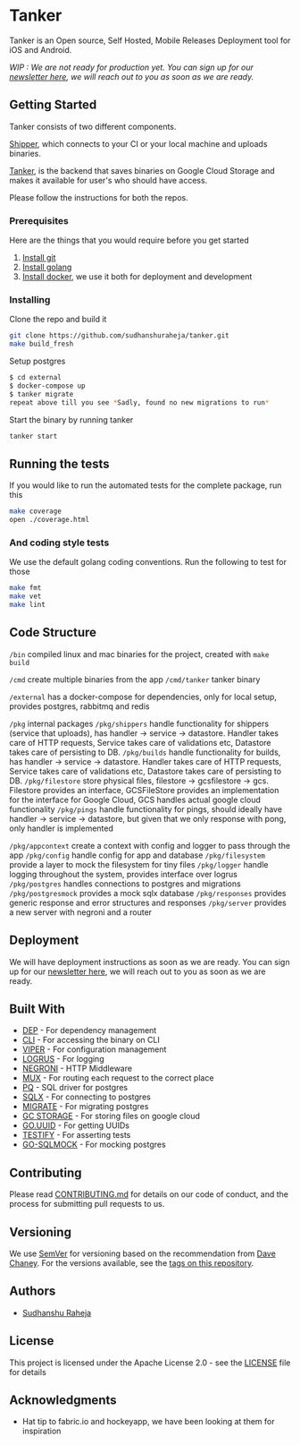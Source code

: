 # Tanker

Tanker is an Open source, Self Hosted, Mobile Releases Deployment tool for iOS and Android.

*WIP : We are not ready for production yet. You can sign up for our [newsletter here](https://goo.gl/forms/Ck0lnzdWQNyfD5Il2), we will reach out to you as soon as we are ready.*

## Getting Started

Tanker consists of two different components.

[Shipper](https://github.com/sudhanshuraheja/shipper), which connects to your CI or your local machine and uploads binaries. 

[Tanker](https://github.com/sudhanshuraheja/tanker), is the backend that saves binaries on Google Cloud Storage and makes it available for user's who should have access.

Please follow the instructions for both the repos.

### Prerequisites

Here are the things that you would require before you get started

1. [Install git](https://www.atlassian.com/git/tutorials/install-git)
1. [Install golang](https://golang.org/doc/install)
1. [Install docker](https://docs.docker.com/install/#supported-platforms), we use it both for deployment and development

### Installing

Clone the repo and build it

```bash
git clone https://github.com/sudhanshuraheja/tanker.git
make build_fresh
```

Setup postgres

```bash
$ cd external
$ docker-compose up
$ tanker migrate
repeat above till you see *Sadly, found no new migrations to run*
```

Start the binary by running tanker

```bash
tanker start
```

## Running the tests

If you would like to run the automated tests for the complete package, run this

```bash
make coverage
open ./coverage.html
```

### And coding style tests

We use the default golang coding conventions. Run the following to test for those

```bash
make fmt
make vet
make lint
```

## Code Structure

`/bin` compiled linux and mac binaries for the project, created with `make build`

`/cmd` create multiple binaries from the app
`/cmd/tanker` tanker binary

`/external` has a docker-compose for dependencies, only for local setup, provides postgres, rabbitmq and redis

`/pkg` internal packages
`/pkg/shippers` handle functionality for shippers (service that uploads), has handler -> service -> datastore. Handler takes care of HTTP requests, Service takes care of validations etc, Datastore takes care of persisting to DB.
`/pkg/builds` handle functionality for builds, has handler -> service -> datastore. Handler takes care of HTTP requests, Service takes care of validations etc, Datastore takes care of persisting to DB.
`/pkg/filestore` store physical files, filestore -> gcsfilestore -> gcs. Filestore provides an interface, GCSFileStore provides an implementation for the interface for Google Cloud, GCS handles actual google cloud functionality
`/pkg/pings` handle functionality for pings, should ideally have handler -> service -> datastore, but given that we only response with pong, only handler is implemented

`/pkg/appcontext` create a context with config and logger to pass through the app
`/pkg/config` handle config for app and database
`/pkg/filesystem` provide a layer to mock the filesystem for tiny files
`/pkg/logger` handle logging throughout the system, provides interface over logrus
`/pkg/postgres` handles connections to postgres and migrations
`/pkg/postgresmock` provides a mock sqlx database
`/pkg/responses` provides generic response and error structures and responses
`/pkg/server` provides a new server with negroni and a router

## Deployment

We will have deployment instructions as soon as we are ready. You can sign up for our [newsletter here](https://goo.gl/forms/Ck0lnzdWQNyfD5Il2), we will reach out to you as soon as we are ready.

## Built With

* [DEP](https://github.com/golang/dep) - For dependency management
* [CLI](github.com/urfave/cli) - For accessing the binary on CLI
* [VIPER](github.com/spf13/viper) - For configuration management
* [LOGRUS](github.com/sirupsen/logrus) - For logging
* [NEGRONI](github.com/urfave/negroni) - HTTP Middleware
* [MUX](github.com/gorilla/mux) - For routing each request to the correct place
* [PQ](github.com/lib/pq) - SQL driver for postgres
* [SQLX](github.com/jmoiron/sqlx) - For connecting to postgres
* [MIGRATE](github.com/mattes/migrate) - For migrating postgres
* [GC STORAGE](cloud.google.com/go/storage) - For storing files on google cloud
* [GO.UUID](github.com/satori/go.uuid) - For getting UUIDs
* [TESTIFY](github.com/stretchr/testify) - For asserting tests
* [GO-SQLMOCK](github.com/DATA-DOG/go-sqlmock) - For mocking postgres

## Contributing

Please read [CONTRIBUTING.md](https://github.com/sudhanshuraheja/tanker/blob/master/CONTRIBUTING.md) for details on our code of conduct, and the process for submitting pull requests to us.

## Versioning

We use [SemVer](https://semver.org/spec/v2.0.0.html) for versioning based on the recommendation from [Dave Chaney](https://dave.cheney.net/2016/06/24/gophers-please-tag-your-releases). For the versions available, see the [tags on this repository](https://github.com/sudhanshuraheja/tanker/tags).

## Authors

* [Sudhanshu Raheja](https://github.com/sudhanshuraheja)

## License

This project is licensed under the Apache License 2.0 - see the [LICENSE](https://github.com/sudhanshuraheja/tanker/blob/master/LICENSE) file for details

## Acknowledgments

* Hat tip to fabric.io and hockeyapp, we have been looking at them for inspiration
